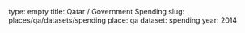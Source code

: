 type: empty
title: Qatar / Government Spending
slug: places/qa/datasets/spending
place: qa
dataset: spending
year: 2014
